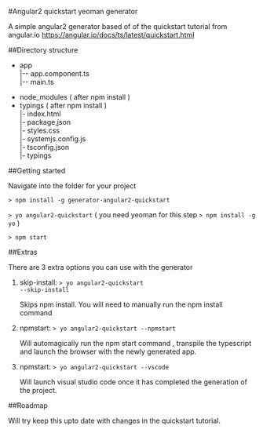 #Angular2 quickstart yeoman generator

A simple angular2 generator based of of the quickstart tutorial from angular.io
https://angular.io/docs/ts/latest/quickstart.html

##Directory structure

* app <br />
  |-- app.component.ts<br />
  |-- main.ts
- node_modules ( after npm install )
- typings ( after npm install ) <br />
|- index.html<br />
|- package,json<br />
|- styles.css<br />
|- systemjs.config.js<br />
|- tsconfig.json<br />
|- typings<br />

##Getting started

Navigate into the folder for your project

<code>> npm install -g generator-angular2-quickstart</code>

<code>> yo angular2-quickstart</code> ( you need yeoman for this step <code>> npm install -g yo</code> ) 

<code>> npm start</code>

##Extras

There are 3 extra options you can use with the generator

1. skip-install: <code>> yo angular2-quickstart --skip-install</code>
    
   Skips npm install. You will need to manually run the npm install command

2. npmstart: <code>> yo angular2-quickstart --npmstart</code>

   Will automagically run the npm start command , transpile the typescript and launch the 
   browser with the newly generated app.

3. npmstart: <code>> yo angular2-quickstart --vscode</code>

   Will launch visual studio code once it has completed the generation of the project.
   
##Roadmap

Will try keep this upto date with changes in the quickstart tutorial. 
   
   